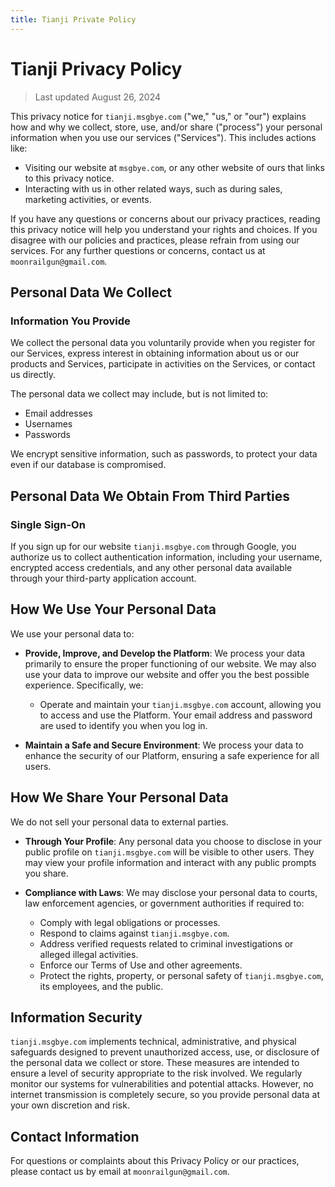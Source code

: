 ```yaml
---
title: Tianji Private Policy
---
```


# Tianji Privacy Policy

> Last updated August 26, 2024

This privacy notice for `tianji.msgbye.com` ("we," "us," or "our") explains how and why we collect, store, use, and/or share ("process") your personal information when you use our services ("Services"). This includes actions like:

- Visiting our website at `msgbye.com`, or any other website of ours that links to this privacy notice.
- Interacting with us in other related ways, such as during sales, marketing activities, or events.

If you have any questions or concerns about our privacy practices, reading this privacy notice will help you understand your rights and choices. If you disagree with our policies and practices, please refrain from using our services. For any further questions or concerns, contact us at `moonrailgun@gmail.com`.

## Personal Data We Collect

### Information You Provide

We collect the personal data you voluntarily provide when you register for our Services, express interest in obtaining information about us or our products and Services, participate in activities on the Services, or contact us directly.

The personal data we collect may include, but is not limited to:

- Email addresses
- Usernames
- Passwords

We encrypt sensitive information, such as passwords, to protect your data even if our database is compromised.

## Personal Data We Obtain From Third Parties

### Single Sign-On

If you sign up for our website `tianji.msgbye.com` through Google, you authorize us to collect authentication information, including your username, encrypted access credentials, and any other personal data available through your third-party application account.

## How We Use Your Personal Data

We use your personal data to:

- **Provide, Improve, and Develop the Platform**: We process your data primarily to ensure the proper functioning of our website. We may also use your data to improve our website and offer you the best possible experience. Specifically, we:
  - Operate and maintain your `tianji.msgbye.com` account, allowing you to access and use the Platform. Your email address and password are used to identify you when you log in.
  
- **Maintain a Safe and Secure Environment**: We process your data to enhance the security of our Platform, ensuring a safe experience for all users.

## How We Share Your Personal Data

We do not sell your personal data to external parties.

- **Through Your Profile**: Any personal data you choose to disclose in your public profile on `tianji.msgbye.com` will be visible to other users. They may view your profile information and interact with any public prompts you share.
  
- **Compliance with Laws**: We may disclose your personal data to courts, law enforcement agencies, or government authorities if required to:
  - Comply with legal obligations or processes.
  - Respond to claims against `tianji.msgbye.com`.
  - Address verified requests related to criminal investigations or alleged illegal activities.
  - Enforce our Terms of Use and other agreements.
  - Protect the rights, property, or personal safety of `tianji.msgbye.com`, its employees, and the public.

## Information Security

`tianji.msgbye.com` implements technical, administrative, and physical safeguards designed to prevent unauthorized access, use, or disclosure of the personal data we collect or store. These measures are intended to ensure a level of security appropriate to the risk involved. We regularly monitor our systems for vulnerabilities and potential attacks. However, no internet transmission is completely secure, so you provide personal data at your own discretion and risk.

## Contact Information

For questions or complaints about this Privacy Policy or our practices, please contact us by email at `moonrailgun@gmail.com`.
